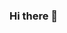 ### Hi there 👋

<!--
**Pratikbm2124/Pratikbm2124** is a ✨ _special_ ✨ repository because its `README.md` (this file) appears on your GitHub profile.

Here are some ideas to get you started:

- 🔭 I’m currently working on ...
- 🌱 I’m currently learning ... Deep Learning and Natural Language Processing
- 👯 I’m looking to collaborate on ... Data Science Projects
- 🤔 I’m looking for help with ... 
- 💬 Ask me about ...
- 📫 How to reach me: ...
- 😄 Pronouns: ...
- ⚡ Fun fact: ... I had no idea that I would be doing what I do but I am glad that I'm doing it.
-->
